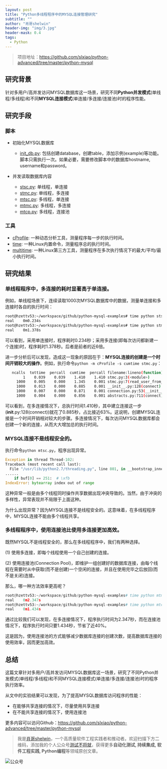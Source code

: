 ```yaml
---
layout: post
title: "Python多线程程序中的MYSQL连接管理研究"
subtitle: ""
author: "肖哥shelwin"
header-img: "img/3.jpg"
header-mask: 0.4
tags:
  - Python
---
```


> 项目地址：https://github.com/slxiao/python-advanced/tree/master/python-mysql


## 研究背景
针对多用户/高并发访问MYSQL数据库这一场景，研究不同**Python并发模式**(单线程/多线程)和不同**MYSQL连接模式**(单连接/多连接/连接池)时的程序性能。

## 研究手段
### 脚本
- 初始化MYSQL数据库
  - [init_db.py](https://github.com/slxiao/python-advanced/blob/master/python-mysql/src/init_db.py): 包括创建database，创建table，添加示例(example)等功能。脚本只需执行一次。如果必要，需要修改脚本中的数据库hostname, username和password。

- 并发读取数据库内容
  - [stsc.py](https://github.com/slxiao/python-advanced/blob/master/python-mysql/src/stsc.py): 单线程，单连接
  - [stmc.py](https://github.com/slxiao/python-advanced/blob/master/python-mysql/src/stmc.py): 单线程，多连接
  - [mtsc.py](https://github.com/slxiao/python-advanced/blob/master/python-mysql/src/mtsc.py): 多线程，单连接
  - [mtmc.py](https://github.com/slxiao/python-advanced/blob/master/python-mysql/src/mtmc.py): 多线程，多连接
  - [mtcp.py](https://github.com/slxiao/python-advanced/blob/master/python-mysql/src/mtcp.py): 多线程，连接池
  
### 工具
- [cProfile](https://docs.python.org/2/library/profile.html): 一种动态分析工具，测量程序每一步的执行时间。
- [time](https://linuxize.com/post/linux-time-command/): 一种Linux内置命令，测量程序总的执行时间。
- [multitime](https://tratt.net/laurie/src/multitime/): 一种Linux第三方工具，测量程序在多次执行情况下的最大/平均/最小执行时间。

## 研究结果
### **单线程程序中，多连接的耗时显著高于单连接**。
   
例如，单线程场景下，连续读取1000次MYSQL数据库中的数据，测量单连接和多连接时各自的执行时间：

```sh
root@hzettv53:~/workspace/github/python-mysql-examples# time python stsc.py
real    0m0.234s
root@hzettv53:~/workspace/github/python-mysql-examples# time python stmc.py
real    0m1.378s

```
 可以看到，采用单连接时，程序耗时0.234秒；采用多连接(即每次访问都新建一个连接)时，程序耗时1.378秒。后者是前者的近6倍。

进一步分析后可以发现，造成这一现象的原因在于：**MYSQL连接的创建是一个时间开销较大的操作**。例如，执行命令`python -m cProfile -s cumtime stmc.py`：
```sh
   ncalls  tottime  percall  cumtime  percall filename:lineno(function)
        1    0.039    0.039    1.410    1.410 stmc.py:3(<module>)
     1000    0.005    0.000    1.345    0.001 stmc.py:7(read_user_from_db)
     1000    0.013    0.000    0.885    0.001 __init__.py:128(connect)
     1000    0.007    0.000    0.871    0.001 connection.py:53(__init__)
     1000    0.004    0.000    0.856    0.001 abstracts.py:711(connect)
```
可以看到，在多连接情况下，总执行时间1.410秒，其中建立连接这一步(__init__.py:128(connect))就花了0.885秒，占比接近63%。这说明，创建MYSQL连接是一个时间开销相对较大的步骤。多连接情况下，每次访问MYSQL数据库都会创建一个新的连接，从而大大增加总的执行时间。

### **MYSQL连接不是线程安全的**。
   
执行命令`python mtsc.py`，程序出现异常。
```python
Exception in thread Thread-102:
Traceback (most recent call last):
  File "/usr/lib/python2.7/threading.py", line 801, in __bootstrap_inner
......
    if buf[0] == 251:  # \xfb
IndexError: bytearray index out of range
```
这种异常一般是由多个线程同时操作共享数据出现冲突导致的。当然，由于冲突的多样性，异常表现并不局限于上面这种。

为什么出现异常？因为MYSQL连接不是线程安全的。这意味着，在多线程程序中，MYSQL连接不能由多个线程共享。

### **多线程程序中，使用连接池比使用多连接更加高效**。
既然MYSQL不是线程安全的，那么在多线程程序中，我们有两种选择。

(1) 使用多连接，即每个线程使用一个自己创建的连接。

(2) 使用连接池(Connection Pool)，即维护一组创建好的数据库连接，由每个线程在需要时从中获取(而不是创建)一个空闲的连接，并且在使用完毕之后放回(而不是关闭)连接。

那么，哪一种方法效率更高呢？
```python
root@hzettv53:~/workspace/github/python-mysql-examples# time python mtmc.py
real    0m2.347s
root@hzettv53:~/workspace/github/python-mysql-examples# time python mtcp.py
real    0m1.434s
```
通过比较我们可以发现，在多连接情况下，程序执行时间为2.347秒，而在连接池情况下，程序执行时间只要1.434秒，节省了近40%。

这是因为，使用连接池的方式能够减少数据库连接的创建次数，提高数据库连接的使用效率，因而更加高效。

## 总结
这篇文章针对多用户/高并发访问MYSQL数据库这一场景，研究了不同Python并发模式(单线程/多线程)和不同MYSQL连接模式(单连接/多连接/连接池)时的程序执行效率。

从文中的实验结果可以发现，为了提高MYSQL数据库访问程序的性能：
- 在能够共享连接的情况下，尽量使用共享连接
- 在不能共享连接的情况下，使用连接池

更多内容可以访问Github：https://github.com/slxiao/python-advanced/tree/master/python-mysql

> 我是[肖哥shelwin](https://slxiao.github.io/about/)，一个高质量软件工程实践者和推动者。欢迎扫描下方二维码，添加我的个人公众号[测试不将就](https://slxiao.github.io/img/wechat-public.png)，获得更多**自动化测试, 持续集成, 软件工程实践, Python编程**等领域原创文章。

![公众号](https://slxiao.github.io/img/wechat-public.png)
